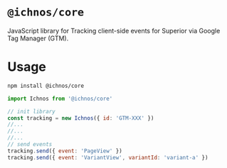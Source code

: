 # `@ichnos/core`

JavaScript library for Tracking client-side events for Superior via Google Tag Manager (GTM).

# Usage

```bash
npm install @ichnos/core
```

```javascript
import Ichnos from '@ichnos/core'

// init library
const tracking = new Ichnos({ id: 'GTM-XXX' })
//...
//...
//...
// send events
tracking.send({ event: 'PageView' })
tracking.send({ event: 'VariantView', variantId: 'variant-a' })
```
